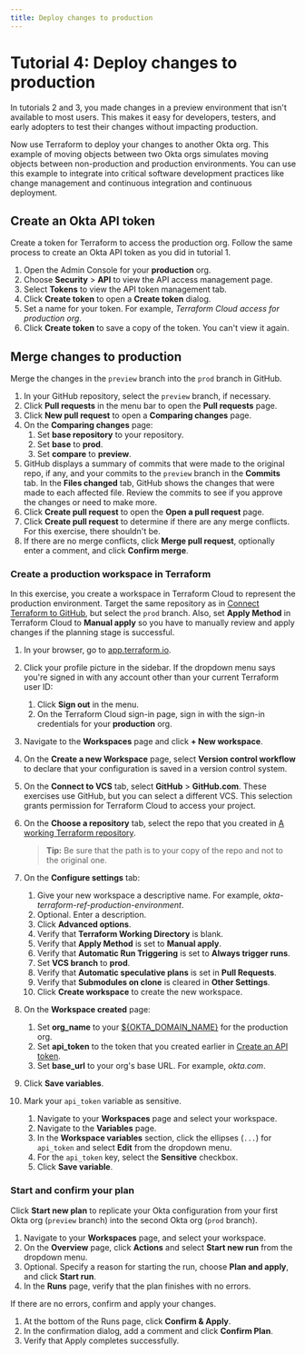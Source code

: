 ```yaml
---
title: Deploy changes to production
---
```


# Tutorial 4: Deploy changes to production

In tutorials 2 and 3, you made changes in a preview environment that isn't available to most users. This makes it easy for developers, testers, and early adopters to test their changes without impacting production.

Now use Terraform to deploy your changes to another Okta org. This example of moving objects between two Okta orgs simulates moving objects between non-production and production environments. You can use this example to integrate into critical software development practices like change management and continuous integration and continuous deployment.

## Create an Okta API token

Create a token for Terraform to access the production org. Follow the same process to create an Okta API token as you did in tutorial 1.

1. Open the Admin Console for your **production** org.
1. Choose **Security** > **API** to view the API access management page.
1. Select **Tokens** to view the API token management tab.
1. Click **Create token** to open a **Create token** dialog.
1. Set a name for your token. For example, _Terraform Cloud access for production org_.
1. Click **Create token** to save a copy of the token. You can't view it again.

## Merge changes to production

Merge the changes in the `preview` branch into the `prod` branch in GitHub.

1. In your GitHub repository, select the `preview` branch, if necessary.
2. Click **Pull requests** in the menu bar to open the **Pull requests** page.
3. Click **New pull request** to open a **Comparing changes** page.
4. On the **Comparing changes** page:
   1. Set **base repository** to your repository.
   2. Set **base** to **prod**.
   3. Set **compare** to **preview**.
5. GitHub displays a summary of commits that were made to the original repo, if any, and your commits to the `preview` branch in the **Commits** tab. In the **Files changed** tab, GitHub shows the changes that were made to each affected file. Review the commits to see if you approve the changes or need to make more.
6. Click **Create pull request** to open the **Open a pull request** page.
7. Click **Create pull request** to determine if there are any merge conflicts. For this exercise, there shouldn't be.
8. If there are no merge conflicts, click **Merge pull request**, optionally enter a comment, and click **Confirm merge**.

### Create a production workspace in Terraform

In this exercise, you create a workspace in Terraform Cloud to represent the production environment. Target the same repository as in [Connect Terraform to GitHub](/architecture-center/architectures/multiple-environments/lab-1-configure-terraform-cloud/#connect-terraform-to-github), but select the `prod` branch. Also, set **Apply Method** in Terraform Cloud to **Manual apply** so you have to manually review and apply changes if the planning stage is successful.

1. In your browser, go to [app.terraform.io](app.terraform.io).
1. Click your profile picture in the sidebar. If the dropdown menu says you're signed in with any account other than your current Terraform user ID:
   1. Click **Sign out** in the menu.
   2. On the Terraform Cloud sign-in page, sign in with the sign-in credentials for your **production** org.
1. Navigate to the **Workspaces** page and click **+ New workspace**.
1. On the **Create a new Workspace** page, select **Version control workflow** to declare that your configuration is saved in a version control system.
1. On the **Connect to VCS** tab, select **GitHub** > **GitHub.com**. These exercises use GitHub, but you can select a different VCS. This selection grants permission for Terraform Cloud to access your project.
1. On the **Choose a repository** tab, select the repo that you created in [A working Terraform repository](/architecture-center/architectures/multiple-environments/lab/#a-working-terraform-repository).

   > **Tip:** Be sure that the path is to your copy of the repo and not to the original one.

1. On the **Configure settings** tab:
   1. Give your new workspace a descriptive name. For example, _okta-terraform-ref-production-environment_.
   2. Optional. Enter a description.
   3. Click **Advanced options**.
   4. Verify that **Terraform Working Directory** is blank.
   5. Verify that **Apply Method** is set to **Manual apply**.
   6. Verify that **Automatic Run Triggering** is set to **Always trigger runs**.
   7. Set **VCS branch** to **prod**.
   8. Verify that **Automatic speculative plans** is set in **Pull Requests**.
   9. Verify that **Submodules on clone** is cleared in **Other Settings**.
   10. Click **Create workspace** to create the new workspace.

1. On the **Workspace created** page:
   1. Set **org_name** to your [${OKTA_DOMAIN_NAME}](/architecture-center/architectures/multiple-environments/lab/#values-and-variables) for the production org.
   2. Set **api_token** to the token that you created earlier in [Create an API token](#create-an-okta-api-token).
   3. Set **base_url** to your org's base URL. For example, _okta.com_.
1. Click **Save variables**.
1. Mark your `api_token` variable as sensitive.
   1. Navigate to your **Workspaces** page and select your workspace.
   2. Navigate to the **Variables** page.
   3. In the **Workspace variables** section, click the ellipses (`...`) for `api_token` and select **Edit** from the dropdown menu.
   4. For the `api_token` key, select the **Sensitive** checkbox.
   5. Click **Save variable**.

### Start and confirm your plan

Click **Start new plan** to replicate your Okta configuration from your first Okta org (`preview` branch) into the second Okta org (`prod` branch).

1. Navigate to your **Workspaces** page, and select your workspace.
2. On the **Overview** page, click **Actions** and select **Start new run** from the dropdown menu.
3. Optional. Specify a reason for starting the run, choose **Plan and apply**, and click **Start run**.
4. In the **Runs** page, verify that the plan finishes with no errors.

If there are no errors, confirm and apply your changes.

1. At the bottom of the Runs page, click **Confirm & Apply**.
2. In the confirmation dialog, add a comment and click **Confirm Plan**.
3. Verify that Apply completes successfully.

